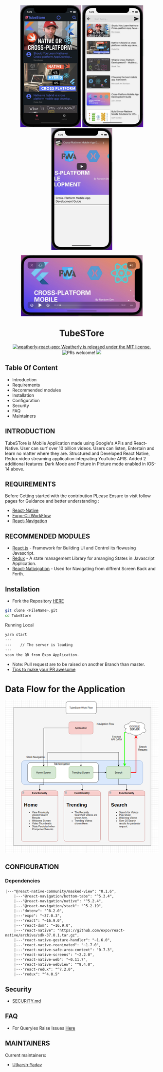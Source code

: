 <p align="center">
     <img alt="React" height="400" width="200" src="https://github.com/Uyadav207/TubeStore/blob/master/Images/Screenshot%202021-11-27%20at%205.29.57%20PM.png?raw=true"/>
    <img alt="React" height="400" width="200" src="https://github.com/Uyadav207/TubeStore/blob/master/Images/Screenshot%202021-11-27%20at%205.30.22%20PM.png?raw=true"/>
    <img alt="React" height="400" width="200" src="https://github.com/Uyadav207/TubeStore/blob/master/Images/Screenshot%202021-11-27%20at%205.30.40%20PM.png?raw=true"/>
</p>
<p align="center">
<img  align="center" alt="React" height="200" width="400" src="https://github.com/Uyadav207/TubeStore/blob/master/Images/Screenshot%202021-11-27%20at%205.31.14%20PM.png?raw=true"/>
     <p align="center">
<h1 align="center">
  TubeSTore
</h1>

<p align="center">
  <a href="https://github.com/Uyadav207/TubeStore/blob/master/LICENSE">
    <img src="https://img.shields.io/badge/license-MIT-blue.svg" alt="weatherly-react-app: Weatherly is released under the MIT license." />
  </a>
  <img src="https://img.shields.io/badge/PRs-welcome-brightgreen.svg" alt="PRs welcome!" />
  <img src="https://img.shields.io/github/followers/Uyadav207?label=Follow&style=social"/>
</p>

Table Of Content
---------------------

 * Introduction
 * Requirements
 * Recommended modules
 * Installation
 * Configuration
 * Security
 * FAQ
 * Maintainers
 
INTRODUCTION
------------

TubeSTore is Mobile Application made using Google's APIs and React-Native. User can surf over 10 billion videos. Users can listen, Entertain and learn no matter where they are. Structured and Developed React Native, Redux video streaming application integrating YouTube APIS. Added 2 additional features: Dark Mode and Picture in Picture mode enabled in IOS-14 above.
   
REQUIREMENTS
------------
Before Getting started with the contribution PLease Ensure to visit follow pages for Guidance and better understanding :

- [React-Native](https://reactnative.dev/)
- [Expo-Cli WorkFlow](https://docs.expo.io/workflow/expo-cli/)
- [React-Navigation](https://reactnavigation.org/docs/getting-started) 

RECOMMENDED MODULES
-------------------

 * [React.js](https://reactjs.org) - Framework for Building UI and Control its flowusing Javascript.
 * [Redux](https://redux.js.org/) - A state management Library for amanging States in Javascript Application.
 * [React-Nativigation](https://reactnavigation.org/) - Used for Navigating from diffrent Screen Back and Forth.
   
Installation
------------

- Fork the Repository [HERE](https://github.com/Uyadav207/TubeStore)

```bash
git clone <FileName>.git 
cd TubeStore
```
Running Local

```bash
yarn start
---
---    // The server is loading
---
scan the QR from Expo Application.
```

- Note: Pull request are to be raised on another Branch than master.
- [Tips to make your PR awesome](https://github.community/t/best-practices-for-pull-requests/10195)
   
# Data Flow for the Application

![Alt](https://github.com/Uyadav207/TubeStore/blob/master/Images/Untitled%20Diagram.png?raw=true)

CONFIGURATION
-------------
### Dependencies

```
|---"@react-native-community/masked-view": "0.1.6",
    |---"@react-navigation/bottom-tabs": "^5.3.4",
    |---"@react-navigation/native": "^5.2.4",
    |---"@react-navigation/stack": "^5.2.19",
    |---"dotenv": "^8.2.0",
    |---"expo": "~37.0.3",
    |---"react": "~16.9.0",
    |---"react-dom": "~16.9.0",
    |---"react-native": "https://github.com/expo/react-native/archive/sdk-37.0.1.tar.gz",
    |---"react-native-gesture-handler": "~1.6.0",
    |---"react-native-reanimated": "~1.7.0",
    |---"react-native-safe-area-context": "0.7.3",
    |---"react-native-screens": "~2.2.0",
    |---"react-native-web": "~0.11.7",
    |---"react-native-webview": "^9.4.0",
    |---"react-redux": "^7.2.0",
    |---"redux": "^4.0.5"
```

Security
---------

- [SECURITY.md](https://github.com/Uyadav207/TubeStore/blob/master/SECURITY.md) 

FAQ
---

- For Queryies Raise Issues [Here](https://github.com/Uyadav207/TubeStore/issues)
   
   
MAINTAINERS
-----------

Current maintainers:

 * [Utkarsh-Yadav](https://github.com/Uyadav207)
